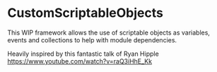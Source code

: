 # CustomScriptableObjects

This WIP framework allows the use of scriptable objects as variables, events and collections to help with module dependencies.

Heavily inspired by this fantastic talk of Ryan Hipple https://www.youtube.com/watch?v=raQ3iHhE_Kk
